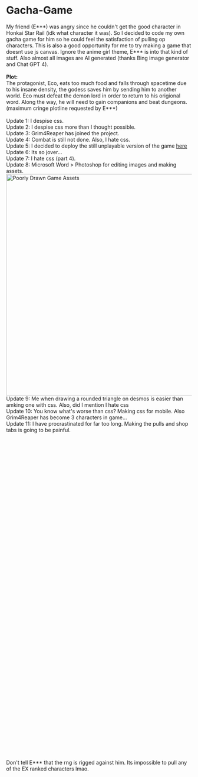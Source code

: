 # Gacha-Game
My friend (E\*\*\*) was angry since he couldn't get the good character in Honkai Star Rail (idk what character it was). So I decided to code my own gacha game for him so he could feel the satisfaction of pulling op characters. This is also a good opportunity for me to try making a game that doesnt use js canvas. Ignore the anime girl theme, E\*\*\* is into that kind of stuff. Also almost all images are AI generated (thanks Bing image generator and Chat GPT 4).<br><br>
**Plot:**<br>
The protagonist, Eco, eats too much food and falls through spacetime due to his insane density, the godess saves him by sending him to another world. Eco must defeat the demon lord in order to return to his origional word. Along the way, he will need to gain companions and beat dungeons. (maximum cringe plotline requested by E\*\*\*)
<br><br>
Update  1: I despise css.<br>
Update  2: I despise css more than I thought possible.<br>
Update  3: Grim4Reaper has joined the project.<br>
Update  4: Combat is still not done. Also, I hate css.<br>
Update  5: I decided to deploy the still unplayable version of the game [here](https://grimreaper2654.github.io/Gacha-Game/main.html)<br>
Update  6: Its so jover...<br>
Update  7: I hate css (part 4).<br>
Update  8: Microsoft Word > Photoshop for editing images and making assets.<br>
<img width="600" alt="Poorly Drawn Game Assets" src="https://github.com/GrimReaper2654/Gacha-Game/assets/80506189/121b86dc-3b2c-494e-8a0e-47e944487f1b"><br>
Update  9: Me when drawing a rounded triangle on desmos is easier than amking one with css. Also, did I mention I hate css<br>
Update 10: You know what's worse than css? Making css for mobile. Also Grim4Reaper has become 3 characters in game...<br>
Update 11: I have procrastinated for far too long. Making the pulls and shop tabs is going to be painful.<br>
<br>
<br>
<br>
<br>
<br>
<br>
<br>
<br>
<br>
<br>
<br>
<br>
<br>
<br>
<br>
<br>
<br>
<br>
<br>
<br>
<br>
<br>
<br>
<br>
<br>
<br>
<br>
<br>
<br>
<br>
<br>
<br>
<br>
<br>
<br>
<br>
<br>
<br>
<br>
<br>
<br>
<br>
<br>
<br>
<br>
<br>
<br>
<br>
<br>
<br>
<br>
<br>
Don't tell E\*\*\* that the rng is rigged against him. Its impossible to pull any of the EX ranked characters lmao.
